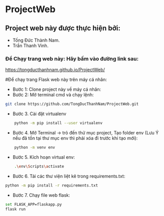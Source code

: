 # ProjectWeb
## Project web này được thực hiện bởi:
- Tống Đức Thành Nam. 
- Trần Thanh Vinh. 
### Để Chạy trang web này: Hãy bấm vào đường link sau: 
https://tongducthanhnam.github.io/ProjectWeb/

#Để chạy trang Flask web này trên máy cá nhân:
- Bước 1: Clone project này về máy cá nhân:
- Bước 2: Mở terminal cmd và chạy lệnh: 
```sh
git clone https://github.com/TongDucThanhNam/ProjectWeb.git
```
- Bước 3. Cài đặt virtualenv
```sh
    python -m pip install --user virtualenv
```
- Bước 4. Mở Terminal -> trỏ đến thử mục project, Tạo folder env (Lưu Ý nếu đã tồn tại thư mục env thì phải xóa đi trước khi tạo mới): 
```sh
    python -m venv env
```
- Bước 5. Kích hoạn virtual env:
```sh
    .\env\Scripts\activate
```
- Bước 6. Tải các thư viện liệt kê trong requirements.txt: 
```sh
python -m pip install -r requirements.txt
```
- Bước 7. Chạy file web flask: 
```sh
set FLASK_APP=flaskapp.py
flask run
```
